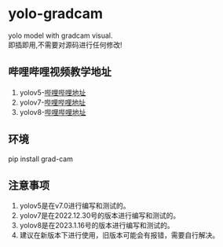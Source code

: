 # yolo-gradcam
yolo model with gradcam visual.  
即插即用,不需要对源码进行任何修改!

## 哔哩哔哩视频教学地址
1. yolov5-[哔哩哔哩地址](https://www.bilibili.com/video/BV1WP4y1v7gQ/)
2. yolov7-[哔哩哔哩地址](https://www.bilibili.com/video/BV1oD4y1j7KH/)
2. yolov8-[哔哩哔哩地址]()

## 环境
pip install grad-cam

## 注意事项
1. yolov5是在v7.0进行编写和测试的。
2. yolov7是在2022.12.30号的版本进行编写和测试的。
3. yolov8是在2023.1.16号的版本进行编写和测试的。
3. 建议在新版本下进行使用，旧版本可能会有报错，需要自行解决。
